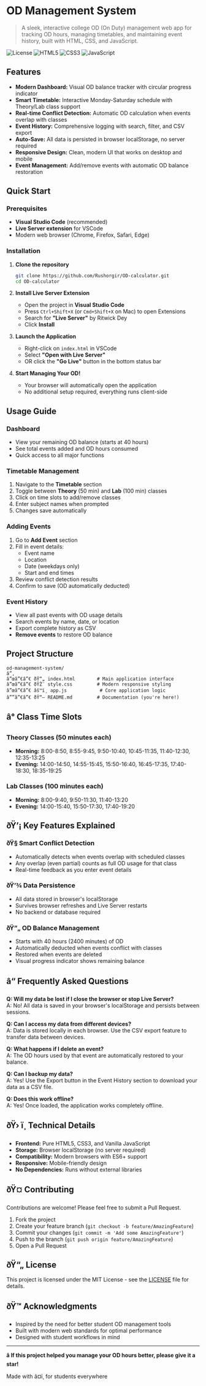 # OD Management System

> A sleek, interactive college OD (On Duty) management web app for tracking OD hours, managing timetables, and maintaining event history, built with HTML, CSS, and JavaScript.

![License](https://img.shields.io/badge/license-MIT-blue.svg)
![HTML5](https://img.shields.io/badge/-HTML5-E34F26?style=flat&logo=html5&logoColor=white)
![CSS3](https://img.shields.io/badge/-CSS3-1572B6?style=flat&logo=css3&logoColor=white)
![JavaScript](https://img.shields.io/badge/-JavaScript-F7DF1E?style=flat&logo=javascript&logoColor=black)

## Features

- **Modern Dashboard:** Visual OD balance tracker with circular progress indicator
- **Smart Timetable:** Interactive Monday-Saturday schedule with Theory/Lab class support
- **Real-time Conflict Detection:** Automatic OD calculation when events overlap with classes
- **Event History:** Comprehensive logging with search, filter, and CSV export
- **Auto-Save:** All data is persisted in browser localStorage, no server required
- **Responsive Design:** Clean, modern UI that works on desktop and mobile
- **Event Management:** Add/remove events with automatic OD balance restoration

## Quick Start

### Prerequisites

- **Visual Studio Code** (recommended)
- **Live Server extension** for VSCode
- Modern web browser (Chrome, Firefox, Safari, Edge)

### Installation

1. **Clone the repository**
   ```bash
   git clone https://github.com/Rushorgir/OD-calculator.git
   cd OD-calculator
   ```

2. **Install Live Server Extension**
   - Open the project in **Visual Studio Code**
   - Press `Ctrl+Shift+X` (or `Cmd+Shift+X` on Mac) to open Extensions
   - Search for **"Live Server"** by Ritwick Dey
   - Click **Install**

3. **Launch the Application**
   - Right-click on `index.html` in VSCode
   - Select **"Open with Live Server"**
   - OR click the **"Go Live"** button in the bottom status bar

4. **Start Managing Your OD!**
   - Your browser will automatically open the application
   - No additional setup required, everything runs client-side

## Usage Guide

### Dashboard
- View your remaining OD balance (starts at 40 hours)
- See total events added and OD hours consumed
- Quick access to all major functions

### Timetable Management
1. Navigate to the **Timetable** section
2. Toggle between **Theory** (50 min) and **Lab** (100 min) classes
3. Click on time slots to add/remove classes
4. Enter subject names when prompted
5. Changes save automatically

### Adding Events
1. Go to **Add Event** section
2. Fill in event details:
   - Event name
   - Location
   - Date (weekdays only)
   - Start and end times
3. Review conflict detection results
4. Confirm to save (OD automatically deducted)

### Event History
- View all past events with OD usage details
- Search events by name, date, or location
- Export complete history as CSV
- **Remove events** to restore OD balance

## Project Structure

```
od-management-system/
â”‚
â”œâ”€â”€ ðŸ“„ index.html        # Main application interface
â”œâ”€â”€ ðŸŽ¨ style.css         # Modern responsive styling
â”œâ”€â”€ âš™ï¸ app.js            # Core application logic
â””â”€â”€ ðŸ“– README.md         # Documentation (you're here!)
```

## â° Class Time Slots

### Theory Classes (50 minutes each)
- **Morning:** 8:00-8:50, 8:55-9:45, 9:50-10:40, 10:45-11:35, 11:40-12:30, 12:35-13:25
- **Evening:** 14:00-14:50, 14:55-15:45, 15:50-16:40, 16:45-17:35, 17:40-18:30, 18:35-19:25

### Lab Classes (100 minutes each)
- **Morning:** 8:00-9:40, 9:50-11:30, 11:40-13:20
- **Evening:** 14:00-15:40, 15:50-17:30, 17:40-19:20

## ðŸ’¡ Key Features Explained

### ðŸ§  Smart Conflict Detection
- Automatically detects when events overlap with scheduled classes
- Any overlap (even partial) counts as full OD usage for that class
- Real-time feedback as you enter event details

### ðŸ’¾ Data Persistence
- All data stored in browser's localStorage
- Survives browser refreshes and Live Server restarts
- No backend or database required

### ðŸ”„ OD Balance Management
- Starts with 40 hours (2400 minutes) of OD
- Automatically deducted when events conflict with classes
- Restored when events are deleted
- Visual progress indicator shows remaining balance

## â“ Frequently Asked Questions

**Q: Will my data be lost if I close the browser or stop Live Server?**  
A: No! All data is saved in your browser's localStorage and persists between sessions.

**Q: Can I access my data from different devices?**  
A: Data is stored locally in each browser. Use the CSV export feature to transfer data between devices.

**Q: What happens if I delete an event?**  
A: The OD hours used by that event are automatically restored to your balance.

**Q: Can I backup my data?**  
A: Yes! Use the Export button in the Event History section to download your data as a CSV file.

**Q: Does this work offline?**  
A: Yes! Once loaded, the application works completely offline.

## ðŸ› ï¸ Technical Details

- **Frontend:** Pure HTML5, CSS3, and Vanilla JavaScript
- **Storage:** Browser localStorage (no server required)
- **Compatibility:** Modern browsers with ES6+ support
- **Responsive:** Mobile-friendly design
- **No Dependencies:** Runs without external libraries

## ðŸ¤ Contributing

Contributions are welcome! Please feel free to submit a Pull Request.

1. Fork the project
2. Create your feature branch (`git checkout -b feature/AmazingFeature`)
3. Commit your changes (`git commit -m 'Add some AmazingFeature'`)
4. Push to the branch (`git push origin feature/AmazingFeature`)
5. Open a Pull Request

## ðŸ“„ License

This project is licensed under the MIT License - see the [LICENSE](LICENSE) file for details.

## ðŸ™ Acknowledgments

- Inspired by the need for better student OD management tools
- Built with modern web standards for optimal performance
- Designed with student workflows in mind

---

**â­ If this project helped you manage your OD hours better, please give it a star!**

Made with â¤ï¸ for students everywhere
